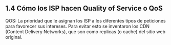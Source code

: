 ## 1.4 Cómo los ISP hacen Quality of Service o QoS

QOS: La prioridad que le asignan los ISP a los diferentes tipos de
peticiones para favorecer sus intereses. Para evitar esto se inventaron
los CDN (Content Delivery Networks), que son como replicas (o cache) del
sitio web original.

